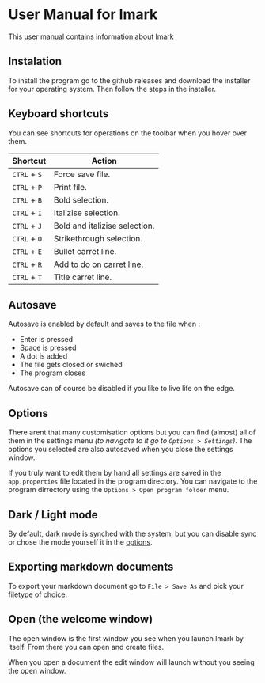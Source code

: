 # User Manual for lmark
This user manual contains information about [lmark](https://github.com/LukeOnuke/lmark)

## Instalation
To install the program go to the github releases and download the installer for your operating system. Then follow the steps in the installer.

## Keyboard shortcuts
You can see shortcuts for operations on the toolbar when you hover over them.

| Shortcut | Action |
| --------- | ------- |
| `CTRL` + `S` | Force save file. |
| `CTRL` + `P` | Print file. |
| `CTRL` + `B` | Bold selection. |
| `CTRL` + `I` | Italizise selection. |
| `CTRL` + `J` |  Bold and italizise selection.  |
| `CTRL` + `O` |  Strikethrough selection.  |
| `CTRL` + `E` |  Bullet carret line.  |
| `CTRL` + `R` |  Add to do on carret line.  |
| `CTRL` + `T` |  Title carret line.  |

## Autosave
Autosave is enabled by default and saves to the file when :

- Enter is pressed
- Space is pressed
- A dot is added
- The file gets closed or swiched
- The program closes

Autosave can of course be disabled if you like to live life on the edge.

## Options
There arent that many customisation options but you can find (almost) all of them in the settings menu *(to navigate to it go to `Options > Settings`)*. The options you selected are also autosaved when you close the settings window.

If you truly want to edit them by hand all settings are saved in the `app.properties` file located in the program directory. You can navigate to the program dirrectory using the `Options > Open program folder` menu.

## Dark / Light mode
By default, dark mode is synched with the system, but you can disable sync or chose the mode yourself it in the [options](#options).

## Exporting markdown documents
To export your markdown document go to `File > Save As` and pick your filetype of choice.

## Open (the welcome window)
The open window is the first window you see when you launch lmark by itself. From there you can open and create files.

When you open a document the edit window will launch without you seeing the open window.
